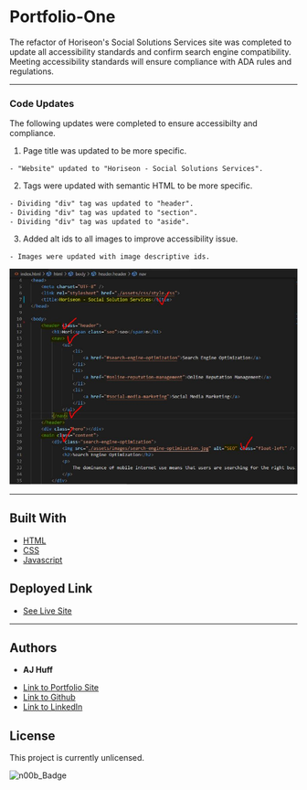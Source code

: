 # Portfolio-One

The refactor of Horiseon's Social Solutions Services site was completed to update all accessibility standards and confirm search engine compatibility. Meeting accessibility standards will ensure compliance with ADA rules and regulations.

---

### Code Updates

The following updates were completed to ensure accessibilty and compliance.

1. Page title was updated to be more specific.

```
- "Website" updated to "Horiseon - Social Solutions Services".
```

2. Tags were updated with semantic HTML to be more specific.

```
- Dividing "div" tag was updated to "header".
- Dividing "div" tag was updated to "section".
- Dividing "div" tag was updated to "aside".
```

3. Added alt ids to all images to improve accessibility issue.

```
- Images were updated with image descriptive ids.
```

![Highlighted_Updates](https://github.com/ajhuff7/refactor-code/blob/master/assets/images/refactor_img.JPG)

---

## Built With

* [HTML](https://developer.mozilla.org/en-US/docs/Web/HTML)
* [CSS](https://developer.mozilla.org/en-US/docs/Web/CSS)
* [Javascript](https://developer.mozilla.org/en-US/docs/Web/JavaScript)

## Deployed Link

* [See Live Site](https://ajhuff7.github.io/refactor-code/)

---

## Authors

* **AJ Huff** 

- [Link to Portfolio Site](#)
- [Link to Github](https://github.com/ajhuff7)
- [Link to LinkedIn](https://www.linkedin.com/)


## License

This project is currently unlicensed. 

![n00b_Badge](https://img.shields.io/badge/n00b-100%25-orange)